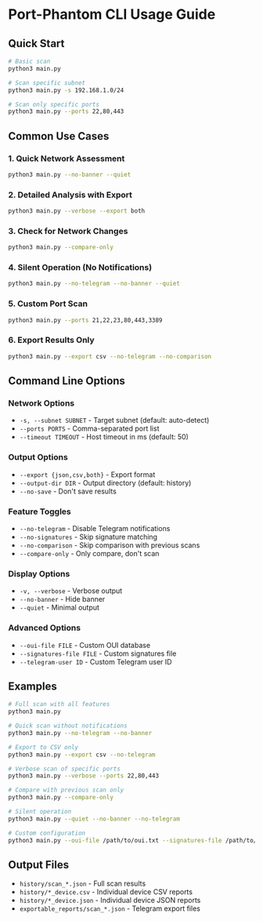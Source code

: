 # Port-Phantom CLI Usage Guide

## Quick Start

```bash
# Basic scan
python3 main.py

# Scan specific subnet
python3 main.py -s 192.168.1.0/24

# Scan only specific ports
python3 main.py --ports 22,80,443
```

## Common Use Cases

### 1. Quick Network Assessment
```bash
python3 main.py --no-banner --quiet
```

### 2. Detailed Analysis with Export
```bash
python3 main.py --verbose --export both
```

### 3. Check for Network Changes
```bash
python3 main.py --compare-only
```

### 4. Silent Operation (No Notifications)
```bash
python3 main.py --no-telegram --no-banner --quiet
```

### 5. Custom Port Scan
```bash
python3 main.py --ports 21,22,23,80,443,3389
```

### 6. Export Results Only
```bash
python3 main.py --export csv --no-telegram --no-comparison
```

## Command Line Options

### Network Options
- `-s, --subnet SUBNET` - Target subnet (default: auto-detect)
- `--ports PORTS` - Comma-separated port list
- `--timeout TIMEOUT` - Host timeout in ms (default: 50)

### Output Options
- `--export {json,csv,both}` - Export format
- `--output-dir DIR` - Output directory (default: history)
- `--no-save` - Don't save results

### Feature Toggles
- `--no-telegram` - Disable Telegram notifications
- `--no-signatures` - Skip signature matching
- `--no-comparison` - Skip comparison with previous scans
- `--compare-only` - Only compare, don't scan

### Display Options
- `-v, --verbose` - Verbose output
- `--no-banner` - Hide banner
- `--quiet` - Minimal output

### Advanced Options
- `--oui-file FILE` - Custom OUI database
- `--signatures-file FILE` - Custom signatures file
- `--telegram-user ID` - Custom Telegram user ID

## Examples

```bash
# Full scan with all features
python3 main.py

# Quick scan without notifications
python3 main.py --no-telegram --no-banner

# Export to CSV only
python3 main.py --export csv --no-telegram

# Verbose scan of specific ports
python3 main.py --verbose --ports 22,80,443

# Compare with previous scan only
python3 main.py --compare-only

# Silent operation
python3 main.py --quiet --no-banner --no-telegram

# Custom configuration
python3 main.py --oui-file /path/to/oui.txt --signatures-file /path/to/signatures.yaml
```

## Output Files

- `history/scan_*.json` - Full scan results
- `history/*_device.csv` - Individual device CSV reports
- `history/*_device.json` - Individual device JSON reports
- `exportable_reports/scan_*.json` - Telegram export files 